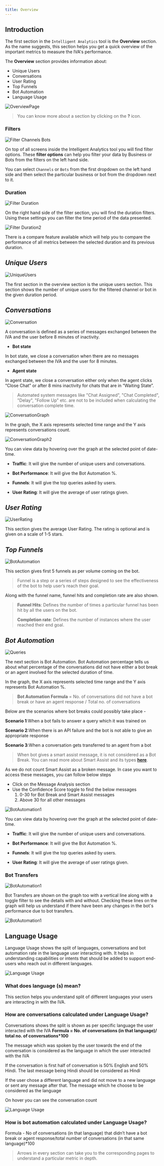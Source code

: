 ```yaml
---
title: Overview
---
```


## Introduction

The first section in the `Intelligent Analytics` tool is the **Overview** section. As the name suggests, this section helps you get a quick overview of the important metrics to measure the IVA's performance.

The **Overview** section provides information about:

* Unique Users
* Conversations
* User Rating
* Top Funnels
* Bot Automation
* Language Usage

![OverviewPage](assets/Overview1.png)

> You can know more about a section by clicking on the **?** icon.

### Filters

![Filter Channels Bots](assets/basic-filter-channels-bots.png)

On top of all screens inside the Intelligent Analytics tool you will find filter options. These **filter options** can help you filter your data by Business or Bots from the filters on the left hand side. 

You can select `Channels` or `Bots` from the first dropdown on the left hand side and then select the particular business or bot from the dropdown next to it.

### Duration

![Filter Duration](assets/duration.png)

On the right hand side of the filter section, you will find the duration filters. Using these settings you can filter the time period of the data presented. 

![Filter Duration2](assets/durationcompare.png)

There is a compare feature available which will help you to compare the performance of all metrics between the selected duration and its previous duration.

## ***Unique Users***

![UniqueUsers](assets/Overview2.png)

The first section in the overview section is the unique users section. This section shows the number of unique users for the filtered channel or bot in the given duration period.

## ***Conversations***

![Conversation](assets/Overview3.png)

A conversation is defined as a series of messages exchanged between the IVA and the user before 8 minutes of inactivity.

- **Bot state**

In bot state, we close a conversation when there are no messages exchanged between the IVA and the user for 8 minutes. 

- **Agent state**

In agent state, we close a conversation either only when the agent clicks “Close Chat” or after 8 mins inactivity for chats that are in “Waiting State”.

> Automated system messages like "Chat Assigned", "Chat Completed", "Delay", "Follow Up" etc. are not to be included when calculating the conversation complete time.

![ConversationGraph](assets/Overview4.png)

In the graph, the X axis represents selected time range and the Y axis represents conversations count. 

![ConversationGraph2](assets/Overview5.png)

You can view data by hovering over the graph at the selected point of date-time. 

- **Traffic**: It will give the number of unique users and conversations.

- **Bot Performance**: It will give the Bot Automation %.

- **Funnels**: It will give the top queries asked by users.

- **User Rating**: It will give the average of user ratings given.

## ***User Rating***

![UserRating](assets/Overview6.png)

This section gives the average User Rating. The rating is optional and is given on a scale of 1-5 stars.

## ***Top Funnels***

![BotAutomation](assets/Overview7.png)

This section gives first 5 funnels as per volume coming on the bot.

> Funnel is a step or a series of steps designed to see the effectiveness of the bot to help user’s reach their goal.

Along with the funnel name, funnel hits and completion rate are also shown.

> **Funnel Hits**: Defines the number of times a particular funnel has been hit by all the users on the bot.
>
> **Completion rate**: Defines the number of instances where the user reached their end goal.

## ***Bot Automation***

![Queries](assets/Overview9.png)

The next section is Bot Automation. Bot Automation percentage tells us about what percentage of the conversations did not have either a bot break or an agent involved for the selected duration of time.

In the graph, the X axis represents selected time range and the Y axis represents Bot Automation %. 

> **Bot Automation Formula** = No. of conversations did not have a bot break or have an agent response / Total no. of conversations

Below are the scenarios where bot breaks could possibly take place -

**Scenario 1**:When a bot fails to answer a query which it was trained on

**Scenario 2**:When there is an API failure and the bot is not able to give an appropriate response

**Scenario 3**:When a conversation gets transferred to an agent from a bot

> When bot gives a smart assist message, it is not considered as a Bot Break. You can read more about Smart Assist and its types [**here**](https://docs.haptik.ai/bot-builder/basic/smart-assist).

As we do not count Smart Assist as a broken message. In case you want to access these messages, you can follow below steps

- Click on the Message Analysis section
- Use the Confidence Score toggle to find the below messages
  1. 0-30 for Bot Break and Smart Assist messages
  2. Above 30 for all other messages
  
![BotAutomation1](assets/Overview8.png)

You can view data by hovering over the graph at the selected point of date-time. 

- **Traffic**: It will give the number of unique users and conversations.

- **Bot Performance**: It will give the Bot Automation %.

- **Funnels**: It will give the top queries asked by users.

- **User Rating**: It will give the average of user ratings given.

### Bot Transfers

![BotAutomation1](assets/Overview10.png)

Bot Transfers are shown on the graph too with a vertical line along with a toggle filter to see the details with and without. Checking these lines on the graph will help us understand if there have been any changes in the bot's performance due to bot transfers.

![BotAutomation1](assets/Overview11.png)

## Language Usage
Language Usage shows the split of languages, conversations and bot automation rate in the language user interacting with.
It helps in understanding capabilities or intents that should be added to support end-users who reach out in different languages.

![Language Usage](assets/languagess.png)

### What does language (s) mean?
This section helps you understand split of different languages your users are interacting in with the IVA.

### How are conversations calculated under Language Usage?
Conversations shows the split is shown as per specific language the user interacted with the IVA 
**Formula = No. of conversations (in that language)/ total no. of conversations*100**

The message which was spoken by the user towards the end of the conversation is considered as the language in which the user interacted with the IVA

If the conversation is first half of conversation is 50% English and 50% Hindi. The last message being Hindi should be considered as Hindi

If the user chose a different language and did not move to a new language or sent any message after that. The message which he choose to be considered as the language

On hover you can see the conversation count

![Language Usage](assets/languagess2.png)

### How is bot automation calculated under Language Usage?
Formula - No of conversations (in that language) that didn’t have a bot break or agent response/total number of conversations (in that same language)*100

> Arrows in every section can take you to the corresponding pages to understand a particular metric in depth.

